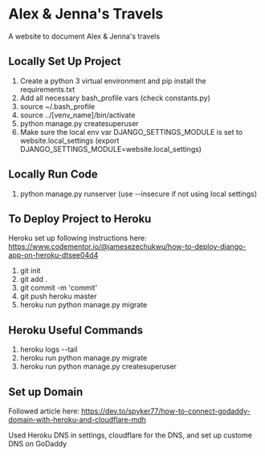 # Alex & Jenna's Travels
A website to document Alex & Jenna's travels


## Locally Set Up Project
1. Create a python 3 virtual environment and pip install the requirements.txt
2. Add all necessary bash_profile vars (check constants.py)
3. source ~/.bash_profile
4. source ../[venv_name]/bin/activate
5. python manage.py createsuperuser
6. Make sure the local env var DJANGO_SETTINGS_MODULE is set to website.local_settings (export DJANGO_SETTINGS_MODULE=website.local_settings)


## Locally Run Code
1. python manage.py runserver (use --insecure if not using local settings)


## To Deploy Project to Heroku
Heroku set up following instructions here:
https://www.codementor.io/@jamesezechukwu/how-to-deploy-django-app-on-heroku-dtsee04d4

1. git init
2. git add .
3. git commit -m 'commit'
4. git push heroku master
5. heroku run python manage.py migrate


## Heroku Useful Commands
1. heroku logs --tail
2. heroku run python manage.py migrate
2. heroku run python manage.py createsuperuser


## Set up Domain

Followed article here:
https://dev.to/spyker77/how-to-connect-godaddy-domain-with-heroku-and-cloudflare-mdh

Used Heroku DNS in settings, cloudflare for the DNS, and set up custome DNS on GoDaddy
